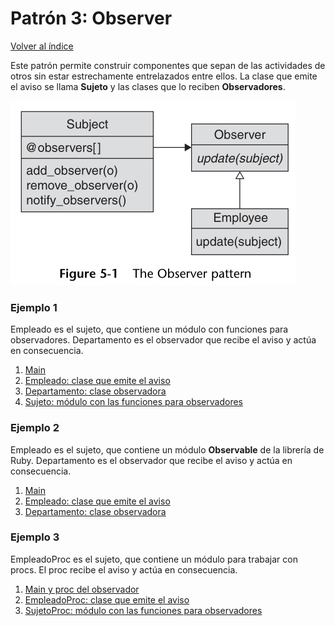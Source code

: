 # Patrón 3: Observer

[Volver al índice](https://github.com/Elolawyn/RubyDesignPatterns#index)

Este patrón permite construir componentes que sepan de las actividades de otros sin estar estrechamente entrelazados entre ellos. La clase que emite el aviso se llama **Sujeto** y las clases que lo reciben **Observadores**.

![Modelo del patrón](https://github.com/Elolawyn/RubyDesignPatterns/blob/master/Observer/image_01.png)

### Ejemplo 1

Empleado es el sujeto, que contiene un módulo con funciones para observadores. Departamento es el observador que recibe el aviso y actúa en consecuencia.

1. [Main](https://github.com/Elolawyn/RubyDesignPatterns/blob/master/Observer/main.rb)
2. [Empleado: clase que emite el aviso](https://github.com/Elolawyn/RubyDesignPatterns/blob/master/Observer/empleado.rb)
3. [Departamento: clase observadora](https://github.com/Elolawyn/RubyDesignPatterns/blob/master/Observer/departamento.rb)
4. [Sujeto: módulo con las funciones para observadores](https://github.com/Elolawyn/RubyDesignPatterns/blob/master/Observer/sujeto.rb)

### Ejemplo 2

Empleado es el sujeto, que contiene un módulo **Observable** de la librería de Ruby. Departamento es el observador que recibe el aviso y actúa en consecuencia.

1. [Main](https://github.com/Elolawyn/RubyDesignPatterns/blob/master/Observer/main_standard_observer.rb)
2. [Empleado: clase que emite el aviso](https://github.com/Elolawyn/RubyDesignPatterns/blob/master/Observer/empleado_standard_observer.rb)
3. [Departamento: clase observadora](https://github.com/Elolawyn/RubyDesignPatterns/blob/master/Observer/departamento.rb)

### Ejemplo 3

EmpleadoProc es el sujeto, que contiene un módulo para trabajar con procs. El proc recibe el aviso y actúa en consecuencia.

1. [Main y proc del observador](https://github.com/Elolawyn/RubyDesignPatterns/blob/master/Observer/main_proc.rb)
2. [EmpleadoProc: clase que emite el aviso](https://github.com/Elolawyn/RubyDesignPatterns/blob/master/Observer/empleado_proc.rb)
3. [SujetoProc: módulo con las funciones para observadores](https://github.com/Elolawyn/RubyDesignPatterns/blob/master/Observer/sujeto_proc.rb)
